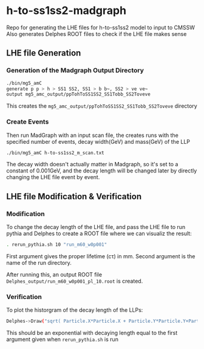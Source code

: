 # h-to-ss1ss2-madgraph
Repo for generating the LHE files for h-to-ss1ss2 model to input to CMSSW
Also generates Delphes ROOT files to check if the LHE file makes sense

## LHE file Generation

### Generation of the Madgraph Output Directory
```bash
./bin/mg5_amC
generate p p > h > SS1 SS2, SS1 > b b~, SS2 > ve ve~
output mg5_amc_output/ppTohToSS1SS2_SS1Tobb_SS2Toveve
```
This creates the ```mg5_amc_output/ppTohToSS1SS2_SS1Tobb_SS2Toveve``` directory

### Create Events
Then run MadGraph with an input scan file, the creates runs with the specified number of events, decay width(GeV) and mass(GeV) of the LLP 
```bash
./bin/mg5_amC h-to-ss1ss2_m_scan.txt
```
The decay width doesn't actually matter in Madgraph, so it's set to a constant of 0.001GeV, and the decay length will be changed later by directly changing the LHE file event by event. 

## LHE file Modification & Verification
### Modification
To change the decay length of the LHE file, and pass the LHE file to run pythia and Delphes to create a ROOT file where we can visualiz the result:
```bash
. rerun_pythia.sh 10 "run_m60_w0p001"
```
First argument gives the proper lifetime (c&tau;) in mm.
Second argument is the name of the run directory.

After running this, an output ROOT file ```Delphes_output/run_m60_w0p001_pl_10.root``` is created.

### Verification
To plot the historgram of the decay length of the LLPs:
```bash
Delphes->Draw("sqrt( Particle.X*Particle.X + Particle.Y*Particle.Y+Particle.Z*Particle.Z)/(sqrt(Particle.Px[Particle.M1]*Particle.Px[Particle.M1] + Particle.Py[Particle.M1]*Particle.Py[Particle.M1]+Particle.Pz[Particle.M1]*Particle.Pz[Particle.M1])/Particle.E[Particle.M1]*1./sqrt(1-(Particle.Px[Particle.M1]*Particle.Px[Particle.M1] + Particle.Py[Particle.M1]*Particle.Py[Particle.M1]+Particle.Pz[Particle.M1]*Particle.Pz[Particle.M1])/(Particle.E[Particle.M1]*Particle.E[Particle.M1])))", "Particle.PID==5 && Particle.Status==23")
```
This should be an exponential with decaying length equal to the first argument given when ```rerun_pythia.sh``` is run
